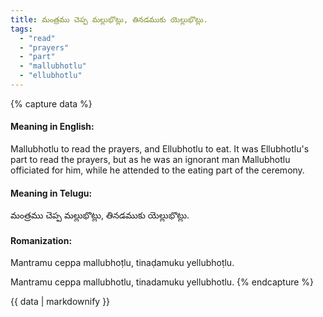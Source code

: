 ```yaml
---
title: మంత్రము చెప్ప మల్లుభొట్లు, తినడముకు యెల్లుభొట్లు.
tags:
  - "read"
  - "prayers"
  - "part"
  - "mallubhotlu"
  - "ellubhotlu"
---
```


{% capture data %}
#### Meaning in English:
Mallubhotlu to read the prayers, and Ellubhotlu to eat.
It was Ellubhotlu's part to read the prayers, but as he was an ignorant man Mallubhotlu officiated for him, while he attended to the eating part of the ceremony.

#### Meaning in Telugu:
మంత్రము చెప్ప మల్లుభొట్లు, తినడముకు యెల్లుభొట్లు.

#### Romanization:
Mantramu ceppa mallubhoṭlu, tinaḍamuku yellubhoṭlu.

Mantramu ceppa mallubhotlu, tinadamuku yellubhotlu.
{% endcapture %}

{{ data | markdownify }}

